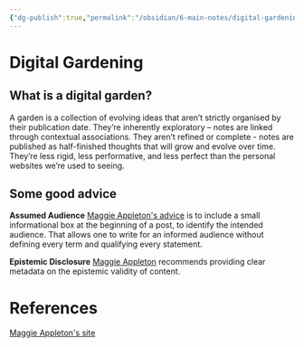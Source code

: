 ```yaml
---
{"dg-publish":true,"permalink":"/obsidian/6-main-notes/digital-gardening/","created":"2025-07-13T15:31:37.838+01:00","updated":"2025-08-12T00:03:49.339+01:00"}
---
```


# Digital Gardening

## What is a digital garden?

A garden is a collection of evolving ideas that aren’t strictly organised by their publication date. They’re inherently exploratory – notes are linked through contextual associations. They aren’t refined or complete - notes are published as half-finished thoughts that will grow and evolve over time. They’re less rigid, less performative, and less perfect than the personal websites we’re used to seeing.

## Some good advice

**Assumed Audience** [Maggie Appleton's advice](https://maggieappleton.com/assumed-audience) is to include a small informational box at the beginning of a post, to identify the intended audience. That allows one to write for an informed audience without defining every term and qualifying every statement.

**Epistemic Disclosure** [Maggie Appleton](https://maggieappleton.com/epistemic-disclosure) recommends providing clear metadata on the epistemic validity of content. 

# References 
[Maggie Appleton's site](https://maggieappleton.com/)


